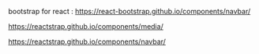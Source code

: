 bootstrap for react :
https://react-bootstrap.github.io/components/navbar/

https://reactstrap.github.io/components/media/

https://reactstrap.github.io/components/navbar/